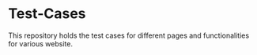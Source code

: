 # Test-Cases
This repository holds the test cases for different pages and functionalities for various website. 

